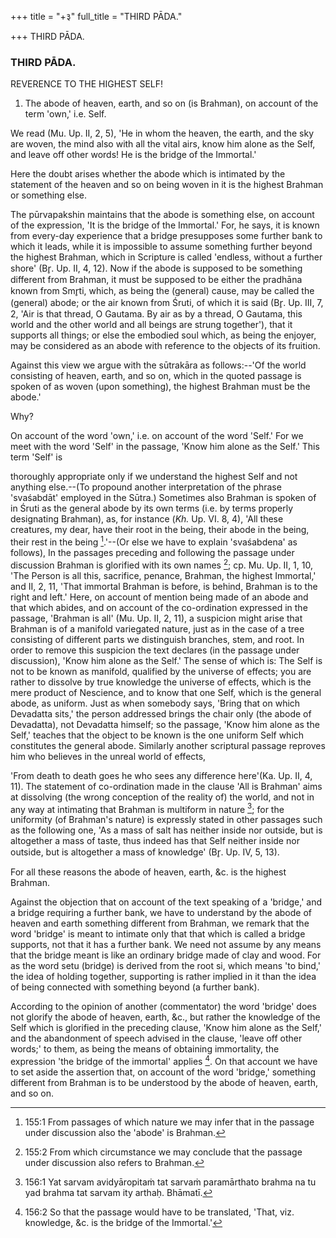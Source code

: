 +++
title = "+३"
full_title = "THIRD PĀDA."

+++
THIRD PĀDA.



### THIRD PĀDA.

REVERENCE TO THE HIGHEST SELF!

1. The abode of heaven, earth, and so on (is Brahman), on account of the term 'own,' i.e. Self.

We read (Mu. Up. II, 2, 5), 'He in whom the heaven, the earth, and the sky are woven, the mind also with all the vital airs, know him alone as the Self, and leave off other words! He is the bridge of the Immortal.'

Here the doubt arises whether the abode which is intimated by the statement of the heaven and so on being woven in it is the highest Brahman or something else.

The pūrvapakshin maintains that the abode is something else, on account of the expression, 'It is the bridge of the Immortal.' For, he says, it is known from every-day experience that a bridge presupposes some further bank to which it leads, while it is impossible to assume something further beyond the highest Brahman, which in Scripture is called 'endless, without a further shore' (Br̥. Up. II, 4, 12). Now if the abode is supposed to be something different from Brahman, it must be supposed to be either the pradhāna known from Smr̥ti, which, as being the (general) cause, may be called the (general) abode; or the air known from Śruti, of which it is said (Br̥. Up. III, 7, 2, 'Air is that thread, O Gautama. By air as by a thread, O Gautama, this world and the other world and all beings are strung together'), that it supports all things; or else the embodied soul which, as being the enjoyer, may be considered as an abode with reference to the objects of its fruition.

Against this view we argue with the sūtrakāra as follows:--'Of the world consisting of heaven, earth, and so on, which in the quoted passage is spoken of as woven (upon something), the highest Brahman must be the abode.'

Why?

On account of the word 'own,' i.e. on account of the word 'Self.' For we meet with the word 'Self' in the passage, 'Know him alone as the Self.' This term 'Self' is

thoroughly appropriate only if we understand the highest Self and not anything else.--(To propound another interpretation of the phrase 'svaśabdāt' employed in the Sūtra.) Sometimes also Brahman is spoken of in Śruti as the general abode by its own terms (i.e. by terms properly designating Brahman), as, for instance (_Kh._ Up. VI. 8, 4), 'All these creatures, my dear, have their root in the being, their abode in the being, their rest in the being [^fn_168].'--(Or else we have to explain 'svaśabdena' as follows), In the passages preceding and following the passage under discussion Brahman is glorified with its own names [^fn_169]; cp. Mu. Up. II, 1, 10, 'The Person is all this, sacrifice, penance, Brahman, the highest Immortal,' and II, 2, 11, 'That immortal Brahman is before, is behind, Brahman is to the right and left.' Here, on account of mention being made of an abode and that which abides, and on account of the co-ordination expressed in the passage, 'Brahman is all' (Mu. Up. II, 2, 11), a suspicion might arise that Brahman is of a manifold variegated nature, just as in the case of a tree consisting of different parts we distinguish branches, stem, and root. In order to remove this suspicion the text declares (in the passage under discussion), 'Know him alone as the Self.' The sense of which is: The Self is not to be known as manifold, qualified by the universe of effects; you are rather to dissolve by true knowledge the universe of effects, which is the mere product of Nescience, and to know that one Self, which is the general abode, as uniform. Just as when somebody says, 'Bring that on which Devadatta sits,' the person addressed brings the chair only (the abode of Devadatta), not Devadatta himself; so the passage, 'Know him alone as the Self,' teaches that the object to be known is the one uniform Self which constitutes the general abode. Similarly another scriptural passage reproves him who believes in the unreal world of effects,

[^fn_168]: 155:1 From passages of which nature we may infer that in the passage under discussion also the 'abode' is Brahman.

[^fn_169]: 155:2 From which circumstance we may conclude that the passage under discussion also refers to Brahman.

 'From death to death goes he who sees any difference here'(Ka. Up. II, 4, 11). The statement of co-ordination made in the clause 'All is Brahman' aims at dissolving (the wrong conception of the reality of) the world, and not in any way at intimating that Brahman is multiform in nature [^fn_170]; for the uniformity (of Brahman's nature) is expressly stated in other passages such as the following one, 'As a mass of salt has neither inside nor outside, but is altogether a mass of taste, thus indeed has that Self neither inside nor outside, but is altogether a mass of knowledge' (Br̥. Up. IV, 5, 13).

For all these reasons the abode of heaven, earth, &c. is the highest Brahman.

Against the objection that on account of the text speaking of a 'bridge,' and a bridge requiring a further bank, we have to understand by the abode of heaven and earth something different from Brahman, we remark that the word 'bridge' is meant to intimate only that that which is called a bridge supports, not that it has a further bank. We need not assume by any means that the bridge meant is like an ordinary bridge made of clay and wood. For as the word setu (bridge) is derived from the root si, which means 'to bind,' the idea of holding together, supporting is rather implied in it than the idea of being connected with something beyond (a further bank).

[^fn_170]: 156:1 Yat sarvam avidyāropitaṁ tat sarvaṁ paramārthato brahma na tu yad brahma tat sarvam ity arthaḥ. Bhāmatī.

According to the opinion of another (commentator) the word 'bridge' does not glorify the abode of heaven, earth, &c., but rather the knowledge of the Self which is glorified in the preceding clause, 'Know him alone as the Self,' and the abandonment of speech advised in the clause, 'leave off other words;' to them, as being the means of obtaining immortality, the expression 'the bridge of the immortal' applies [^fn_171]. On that account we have to set aside the assertion that, on account of the word 'bridge,' something different from Brahman is to be understood by the abode of heaven, earth, and so on.

[^fn_171]: 156:2 So that the passage would have to be translated, 'That, viz. knowledge, &c. is the bridge of the Immortal.'

